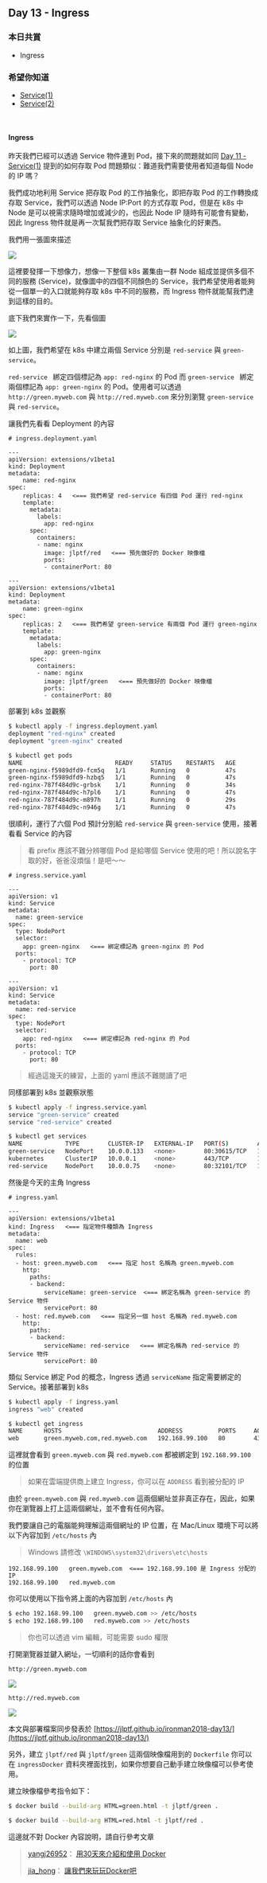 ## Day 13 - Ingress

### 本日共賞

* Ingress

### 希望你知道
* [Service(1)](https://ithelp.ithome.com.tw/articles/10193520)
* [Service(2)](https://ithelp.ithome.com.tw/articles/10193527)

<br/>

#### Ingress

昨天我們已經可以透過 Service 物件連到 Pod，接下來的問題就如同 [Day 11 - Service(1)](https://ithelp.ithome.com.tw/articles/10193520) 提到的如何存取 Pod 問題類似：難道我們需要使用者知道每個 Node 的 IP 嗎？

我們成功地利用 Service 把存取 Pod 的工作抽象化，即把存取 Pod 的工作轉換成存取 Service，我們可以透過 Node IP:Port 的方式存取 Pod，但是在 k8s 中 Node 是可以視需求隨時增加或減少的，也因此 Node IP 隨時有可能會有變動，因此 Ingress 物件就是再一次幫我們把存取 Service 抽象化的好東西。

我們用一張圖來描述

![](https://ithelp.ithome.com.tw/upload/images/20171224/20107062tOO6jxwuvR.png)

這裡要發揮一下想像力，想像一下整個 k8s 叢集由一群 Node 組成並提供多個不同的服務 (Service)，就像圖中的四個不同顏色的 Service，我們希望使用者能夠從一個單一的入口就能夠存取 k8s 中不同的服務，而 Ingress 物件就能幫我們達到這樣的目的。

底下我們來實作一下，先看個圖

![](https://ithelp.ithome.com.tw/upload/images/20171224/20107062BgP085nOMv.png)

如上圖，我們希望在 k8s 中建立兩個 Service 分別是 `red-service` 與 `green-service`。

`red-service ` 綁定四個標記為 `app: red-nginx` 的 Pod 而 `green-service ` 綁定兩個標記為 `app: green-nginx` 的 Pod。使用者可以透過 `http://green.myweb.com` 與 `http://red.myweb.com` 來分別瀏覽 `green-service` 與 `red-service`。

讓我們先看看 Deployment 的內容

```
# ingress.deployment.yaml

---
apiVersion: extensions/v1beta1
kind: Deployment
metadata:
    name: red-nginx
spec:
    replicas: 4   <=== 我們希望 red-service 有四個 Pod 運行 red-nginx
    template:
      metadata:
        labels: 
          app: red-nginx
      spec:
        containers:
        - name: nginx
          image: jlptf/red   <=== 預先做好的 Docker 映像檔
          ports:
          - containerPort: 80

---
apiVersion: extensions/v1beta1
kind: Deployment
metadata:
    name: green-nginx
spec:
    replicas: 2   <=== 我們希望 green-service 有兩個 Pod 運行 green-nginx
    template:
      metadata:
        labels: 
          app: green-nginx
      spec:
        containers:
        - name: nginx
          image: jlptf/green   <=== 預先做好的 Docker 映像檔
          ports:
          - containerPort: 80
```

部署到 k8s 並觀察

```bash
$ kubectl apply -f ingress.deployment.yaml 
deployment "red-nginx" created
deployment "green-nginx" created

$ kubectl get pods
NAME                          READY     STATUS    RESTARTS   AGE
green-nginx-f5989dfd9-fcm5q   1/1       Running   0          47s
green-nginx-f5989dfd9-hzbq5   1/1       Running   0          47s
red-nginx-787f484d9c-grbsk    1/1       Running   0          34s
red-nginx-787f484d9c-h7pl6    1/1       Running   0          47s
red-nginx-787f484d9c-m897h    1/1       Running   0          29s
red-nginx-787f484d9c-n946g    1/1       Running   0          47s
```

很順利，運行了六個 Pod 預計分別給 `red-service` 與 `green-service` 使用，接著看看 Service 的內容

> 看 prefix 應該不難分辨哪個 Pod 是給哪個 Service 使用的吧！所以說名字取的好，爸爸沒煩惱！是吧～～

```
# ingress.service.yaml

---
apiVersion: v1
kind: Service
metadata:
  name: green-service
spec:
  type: NodePort
  selector:
    app: green-nginx   <=== 綁定標記為 green-nginx 的 Pod
  ports:
    - protocol: TCP
      port: 80

---
apiVersion: v1
kind: Service
metadata:
  name: red-service
spec:
  type: NodePort
  selector:
    app: red-nginx   <=== 綁定標記為 red-nginx 的 Pod
  ports:
    - protocol: TCP
      port: 80
```

> 經過這幾天的練習，上面的 yaml 應該不難閱讀了吧

同樣部署到 k8s 並觀察狀態

```bash
$ kubectl apply -f ingress.service.yaml
service "green-service" created
service "red-service" created

$ kubectl get services
NAME            TYPE        CLUSTER-IP   EXTERNAL-IP   PORT(S)        AGE
green-service   NodePort    10.0.0.133   <none>        80:30615/TCP   16s
kubernetes      ClusterIP   10.0.0.1     <none>        443/TCP        15d
red-service     NodePort    10.0.0.75    <none>        80:32101/TCP   16s
```

然後是今天的主角 Ingress

```
# ingress.yaml

---
apiVersion: extensions/v1beta1
kind: Ingress   <=== 指定物件種類為 Ingress
metadata:
  name: web
spec:
  rules:
  - host: green.myweb.com   <=== 指定 host 名稱為 green.myweb.com
    http:
      paths:
      - backend:
          serviceName: green-service  <=== 綁定名稱為 green-service 的 Service 物件
          servicePort: 80
  - host: red.myweb.com   <=== 指定另一個 host 名稱為 red.myweb.com
    http:
      paths:
      - backend:
          serviceName: red-service   <=== 綁定名稱為 red-service 的 Service 物件
          servicePort: 80
```

類似 Service 綁定 Pod 的概念，Ingress 透過 `serviceName` 指定需要綁定的 Service。接著部署到 k8s

```bash
$ kubectl apply -f ingress.yaml 
ingress "web" created

$ kubectl get ingress
NAME      HOSTS                           ADDRESS          PORTS     AGE
web       green.myweb.com,red.myweb.com   192.168.99.100   80        43s
```

這裡就會看到 `green.myweb.com` 與 `red.myweb.com` 都被綁定到 `192.168.99.100` 的位置

> 如果在雲端提供商上建立 Ingress，你可以在 `ADDRESS` 看到被分配的 IP

由於 `green.myweb.com` 與 `red.myweb.com` 這兩個網址並非真正存在，因此，如果你在瀏覽器上打上這兩個網址，並不會有任何內容。

我們要讓自己的電腦能夠理解這兩個網址的 IP 位置，在 Mac/Linux 環境下可以將以下內容加到 `/etc/hosts` 內

> Windows 請修改 `\WINDOWS\system32\drivers\etc\hosts`

```
192.168.99.100   green.myweb.com  <=== 192.168.99.100 是 Ingress 分配的 IP
192.168.99.100   red.myweb.com
```

你可以使用以下指令將上面的內容加到 `/etc/hosts` 內

```bash
$ echo 192.168.99.100   green.myweb.com >> /etc/hosts
$ echo 192.168.99.100   red.myweb.com >> /etc/hosts
```

> 你也可以透過 vim 編輯，可能需要 sudo 權限


打開瀏覽器並鍵入網址，一切順利的話你會看到

`http://green.myweb.com`

![](https://ithelp.ithome.com.tw/upload/images/20171224/20107062UcnLyK6qzK.png)

`http://red.myweb.com`

![](https://ithelp.ithome.com.tw/upload/images/20171224/20107062q5TQtd91xQ.png)

本文與部署檔案同步發表於 [https://jlptf.github.io/ironman2018-day13/](https://jlptf.github.io/ironman2018-day13/)

另外，建立 `jlptf/red` 與 `jlptf/green` 這兩個映像檔用到的 `Dockerfile` 你可以在 `ingressDocker` 資料夾裡面找到，如果你想要自己動手建立映像檔可以參考使用。

建立映像檔參考指令如下：

```bash
$ docker build --build-arg HTML=green.html -t jlptf/green .

$ docker build --build-arg HTML=red.html -t jlptf/red .
```

這邊就不對 Docker 內容說明，請自行參考文章

> [yangj26952](https://ithelp.ithome.com.tw/users/20103456/profile)： [用30天來介紹和使用 Docker](https://ithelp.ithome.com.tw/users/20103456/ironman/1320)
>
> [jia_hong](https://ithelp.ithome.com.tw/users/20107537/profile)： [讓我們來玩玩Docker吧](https://ithelp.ithome.com.tw/users/20107537/ironman/1417)
